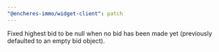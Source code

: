 ```yaml
---
"@encheres-immo/widget-client": patch
---
```


Fixed highest bid to be null when no bid has been made yet (previously defaulted to an empty bid object).
